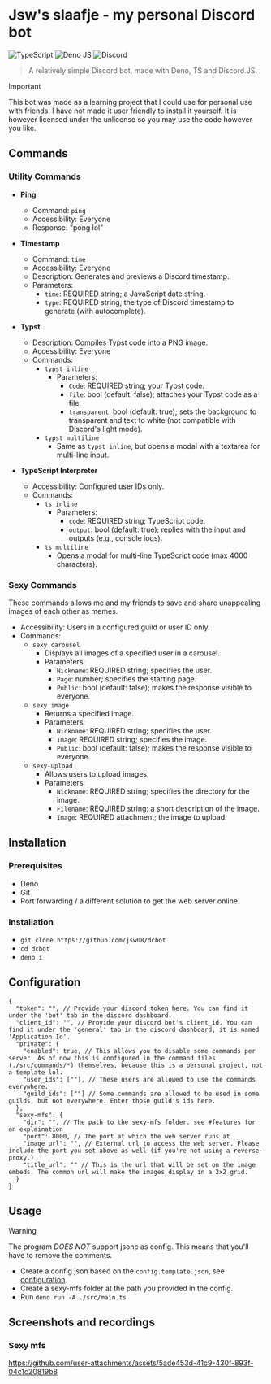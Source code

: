 # Jsw's slaafje - my personal Discord bot

![TypeScript](https://img.shields.io/badge/typescript-%23007ACC.svg?style=for-the-badge&logo=typescript&logoColor=white)
![Deno JS](https://img.shields.io/badge/deno%20js-000000?style=for-the-badge&logo=deno&logoColor=white)
![Discord](https://img.shields.io/badge/Discord-%235865F2.svg?style=for-the-badge&logo=discord&logoColor=white)

> A relatively simple Discord bot, made with Deno, TS and Discord.JS.

> [!IMPORTANT]
> This bot was made as a learning project that I could use for personal use with
> friends. I have not made it user friendly to install it yourself. It is
> however licensed under the unlicense so you may use the code however you like.

## Commands
### Utility Commands
- **Ping**
  - Command: `ping`
  - Accessibility: Everyone
  - Response: "pong lol"

- **Timestamp**
  - Command: `time`
  - Accessibility: Everyone
  - Description: Generates and previews a Discord timestamp.
  - Parameters:
    - `time`: REQUIRED string; a JavaScript date string.
    - `type`: REQUIRED string; the type of Discord timestamp to generate (with autocomplete).

- **Typst**
  - Description: Compiles Typst code into a PNG image.
  - Accessibility: Everyone
  - Commands:
    - `typst inline`
      - Parameters:
        - `Code`: REQUIRED string; your Typst code.
        - `file`: bool (default: false); attaches your Typst code as a file.
        - `transparent`: bool (default: true); sets the background to transparent and text to white (not compatible with Discord's light mode).
    - `typst multiline`
      - Same as `typst inline`, but opens a modal with a textarea for multi-line input.


- **TypeScript Interpreter**
  - Accessibility: Configured user IDs only.
  - Commands:
    - `ts inline`
      - Parameters:
        - `code`: REQUIRED string; TypeScript code.
        - `output`: bool (default: true); replies with the input and outputs (e.g., console logs).
    - `ts multiline`
      - Opens a modal for multi-line TypeScript code (max 4000 characters).

### Sexy Commands
These commands allows me and my friends to save and share unappealing images of each other as memes.
- Accessibility: Users in a configured guild or user ID only.
- Commands:
  - `sexy carousel`
    - Displays all images of a specified user in a carousel.
    - Parameters:
      - `Nickname`: REQUIRED string; specifies the user.
      - `Page`: number; specifies the starting page.
      - `Public`: bool (default: false); makes the response visible to everyone.
  - `sexy image`
    - Returns a specified image.
    - Parameters:
      - `Nickname`: REQUIRED string; specifies the user.
      - `Image`: REQUIRED string; specifies the image.
      - `Public`: bool (default: false); makes the response visible to everyone.
  - `sexy-upload`
    - Allows users to upload images.
    - Parameters:
      - `Nickname`: REQUIRED string; specifies the directory for the image.
      - `Filename`: REQUIRED string; a short description of the image.
      - `Image`: REQUIRED attachment; the image to upload.

## Installation
### Prerequisites
- Deno
- Git
- Port forwarding / a different solution to get the web server online.

### Installation
- `git clone https://github.com/jsw08/dcbot`
- `cd dcbot`
- `deno i`

## Configuration

```jsonc
{
  "token": "", // Provide your discord token here. You can find it under the 'bot' tab in the discord dashboard.
  "client_id": "", // Provide your discord bot's client_id. You can find it under the 'general' tab in the discord dashboard, it is named 'Application Id'.
  "private": {
    "enabled": true, // This allows you to disable some commands per server. As of now this is configured in the command files (./src/commands/*) themselves, because this is a personal project, not a template lol.
    "user_ids": [""], // These users are allowed to use the commands everywhere.
    "guild_ids": [""] // Some commands are allowed to be used in some guilds, but not everywhere. Enter those guild's ids here.
  },
  "sexy-mfs": {
    "dir": "", // The path to the sexy-mfs folder. see #features for an explaination
    "port": 8000, // The port at which the web server runs at.
    "image_url": "", // External url to access the web server. Please include the port you set above as well (if you're not using a reverse-proxy.)
    "title_url": "" // This is the url that will be set on the image embeds. The common url will make the images display in a 2x2 grid.
  }
}
```

## Usage
> [!WARNING]
> The program *DOES NOT* support jsonc as config. This means that you'll have to remove the comments.

- Create a config.json based on the `config.template.json`, see
  <a href="#configuration">configuration</a>.
- Create a sexy-mfs folder at the path you provided in the config.
- Run `deno run -A ./src/main.ts`

## Screenshots and recordings
### Sexy mfs
https://github.com/user-attachments/assets/5ade453d-41c9-430f-893f-04c1c20819b8
